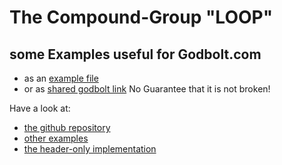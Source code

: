 # The Compound-Group "LOOP" #

## some Examples useful for Godbolt.com   ##
 - as an [example file](./ogis-loop-godbolt-example.cpp)
 - or as [shared godbolt link](https://godbolt.org/#z:OYLghAFBqd5QCxAYwPYBMCmBRdBLAF1QCcAaPECAM1QDsCBlZAQwBtMQBGAFlJvoCqAZ0wAFAB4gA5AAYppAFZdSrZrVDIApACYAQjt2kR7ZATx1KmWugDCqVgFcAtrRDaAnKSvoAMnlqYAHLOAEaYxCAA7NqkAA6oQoTmtHaOLiAAHHEJSXR%2BAcFOYRHRRpgmZnQMBMzEBKnOrh5lFcnVtQT5QaHhUTFCNXUN6VkDHV2FxX0AlEaoDsTIHFIA9CsA1AQIeELrCJjMWMTrdKwAnutUeOzrO5v7t06x7E5WNZW0J1T3mOs62jYAPIAWVEgIEgQAIgBaADiACVwaJ1j5AYDRJoZABBTFYtbrWLEcKYACODh2hEwuzWa1x%2BOQsVi0KczGQxFQmw5wCs4WYBF%2BanWDloeDJvwAkpDcToAMx4KjWTDfGyiUTArE2REAfQh4oAigJsFrJdLtDKsFcAusVWqNdrdQajZKINNrar1ZrATrAvrDVrZbLJf6zbKfOLAtgA2atVqwxGY1GZTGgRCACrYeEJ7Gy7zy6XY%2BmM5ms9mc9ZoYUEIWxADutXQu2o7Kc6xkZdoIWIgKo8MwsUwZg%2BQmhnGmpvNSv8vxtHu1gVT4uB2AYOtEEAIZ37pHWADdaoFmK9t0TYkJtwA6S%2Bu9Y3293%2B8P%2B%2BaACsNlxN5ox3Xm9%2Be%2BIB9eP4ZUhVtNBlXRd33Q9fjAmx1hPIQwIgv8AMwAwDG3RMYwANSxLUsXhWEVy1MdswLDYGSZFk2Q5Ihy3meh1nQVAa1oOtiAbdYm1QFsOy7Hs%2BwHXJaGHTgyxkUicTNC0pzdW1PS1edF2XLVIUBAB1QIIH8LBxFTH9tx0zBxGwqCj3WPju17ftB2SM91kvc9rz%2BV930uEguKMvSf1uRUTLMmDgIszsrME2y6EQ8DfN00z/2g6FoSA7BQKix8bxfN9sUfHC8IIoiY0k8d5SYycAnQdYYwZRwhGeBxqRpBrGqa5qWtaukKMZdZqNLOi6t%2BDd%2By%2BSDiFoaD1jUcqiScVAd1%2BNARIIIraGQRwsCAmwBswLUCGIZhCEiyNs2k0rp3dO0vUhbAbB8VMAE1RGwCA/1G15nLS96Ps%2Bu8MrczaXt%2BAZ0BAEAppmrb5oGWCsBWzantqf6xxlbBgc2/MpJlcoRDR/FmF2f4320bRyzUWhUCrLB%2BVMH5Nh81BvmYYb/tIdr7juFhPnYQ4y0JVAQheXYa0IBAhREvBgDKxnoIgIRJPxaEwOSxJxcwdAVmFJWyoonjYlqHY6HHGSrRnc7VKum77se57oNdfxFrI9HcyobGNmYRlznWYA8Fmz5NrLVhUFQJkvOGvBmD5tCjonS1%2Bp/dAtX9wPtL8/St2C/jrKEocLyvL7c/S1ysrk2cvSUpcVwENcvJTzBt2NhSHT9Z1ZjT0KbOE%2BzHx%2Bwu86fENoy1XD8MI4jCvI9YE9idY%2BdQZAAGtoTGflXkYyyBLbodoTMV5EMjw3fgniBV4z8KROzpye4v3Ou6xG867nBcy9XCA74us27oew%2BQrXzO7Oby/voLjff%2Bt8zr1x9I6Y0kIXTbiPmFdumE%2B5JgHrlYeBVnbjwDpPaec8F7vEwMvKssD152U3ngbe6xBZbGisZaEf5Q7h3opWfwwAWYOFrPWHe6M94WWgnHCeWo2FJxigFGBX9j7wIcjnYBLlMpAJfopB%2BKkK7P1AdqS61136PSIT/CKzcvKxVQtuTugDpEt2/ifeyWFkFD3yiRdBE8p7%2BxwYvfBbwzHiI3lvKkFChbUPELQ3WYcbgVnoMwlmzFWLsQbAbE6PDXh8MwVqCJtAhHGQMdBUR6c4FZ0keff%2B18QHyXvspFcalNIqKKa/DRFtP5ZOIbowyfl0nmSfCY0x7jsl2QQTKWUOUbEj2dptC0IsNYq3LAgWo6xxR%2BSQriIZSoRliwlkIBAJAqzTN0rM%2B2O5UB4HKiyHaeBxBahEAQLUNZ46YIgMxBwDCABUBBgAE)
    No Guarantee that it is not broken!

Have a look at:
- [the github repository](https://github.com/F-Haferkorn/ogis-cxxloop/)
- [other examples](../cxxloop.examples)
- [the header-only implementation](../cxxloop/include)

